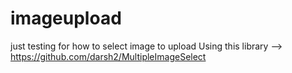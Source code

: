 # imageupload
just testing for how to select image to upload
Using this library --> https://github.com/darsh2/MultipleImageSelect

